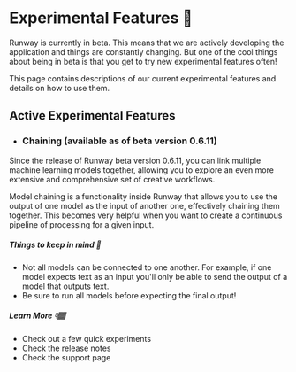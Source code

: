 # Experimental Features 🧪

Runway is currently in beta. This means that we are actively developing the application and things are constantly changing. But one of the cool things about being in beta is that you get to try new experimental features often! 

This page contains descriptions of our current experimental features and details on how to use them.

## Active Experimental Features

- ### Chaining (available as of beta version 0.6.11)

Since the release of Runway beta version 0.6.11, you can link multiple machine learning models together, allowing you to explore an even more extensive and comprehensive set of creative workflows.

Model chaining is a functionality inside Runway that allows you to use the output of one model as the input of another one, effectively chaining them together. This becomes very helpful when you want to create a continuous pipeline of processing for a given input. 

##### Things to keep in mind 🧠
- Not all models can be connected to one another. For example, if one model expects text as an input you'll only be able to send the output of a model that outputs text. 
- Be sure to run all models before expecting the final output!

##### Learn More 👇🏽
- Check out a few quick experiments
- Check the release notes
- Check the support page
